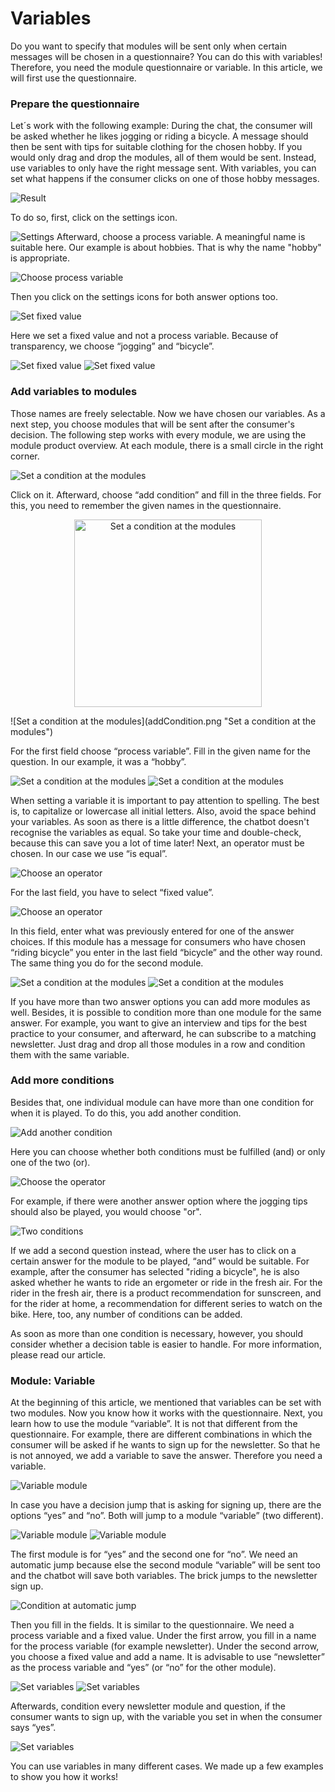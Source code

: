 # Variables

Do you want to specify that modules will be sent only when certain messages will be chosen in a questionnaire? You can do this with variables!
Therefore, you need the module questionnaire or variable. In this article, we will first use the questionnaire. 

### Prepare the questionnaire

Let´s work with the following example: During the chat, the consumer will be asked whether he likes jogging or riding a bicycle. 
A message should then be sent with tips for suitable clothing for the chosen hobby. If you would only drag and drop the modules, 
all of them would be sent. Instead, use variables to only have the right message sent. With variables, you can set what happens if the consumer clicks on one of those hobby messages.

![Result](firstScreenshot.png "Result")


To do so, first, click on the settings icon.

![Settings](settings.png "Settings")
Afterward, choose a process variable. A meaningful name is suitable here. Our example is about hobbies. That is why the name "hobby" is appropriate.

![Choose process variable](processVariable.png "Choose process variable")

Then you click on the settings icons for both answer options too. 

![Set fixed value](answerOptions.png "Set fixed value")

Here we set a fixed value and not a process variable. Because of transparency, we choose “jogging” and “bicycle”. 

![Set fixed value](fixedValue1.png "Set fixed value")
![Set fixed value](fixedValue2.png "Set fixed value")


### Add variables to modules
Those names are freely selectable. Now we have chosen our variables. As a next step, you choose modules that will be sent after the consumer's decision.
The following step works with every module, we are using the module product overview. At each module, there is a small circle in the right corner. 

![Set a condition at the modules](conditionModule.png "Set a condition at the modules")

Click on it. Afterward, choose “add condition” and fill in the three fields. For this, you need to remember the given names in the questionnaire.

<p align="center">
  <img src="addCondition.png" alt="Set a condition at the modules" title="Set a condition at the modules" width="300"/>
</p>
![Set a condition at the modules](addCondition.png "Set a condition at the modules")

For the first field choose “process variable”. Fill in the given name for the question. In our example, it was a “hobby”. 

![Set a condition at the modules](setCondition3.png "Set a condition at the modules")
![Set a condition at the modules](setCondition4.png "Set a condition at the modules")

When setting a variable it is important to pay attention to spelling. The best is, to capitalize or lowercase all initial letters. Also, avoid the space 
behind your variables. As soon as there is a little difference, the chatbot doesn't recognise the variables as equal. So take your time and double-check, because this can save you a lot of time later!
Next, an operator must be chosen. In our case we use “is equal”.

![Choose an operator](operator.png "Choose an operator")

For the last field, you have to select “fixed value”.

![Choose an operator](setFixedValue.png "Choose an operator")

In this field, enter what was previously entered for one of the answer choices. If this module has a message for consumers who have chosen “riding bicycle” you enter in the last field “bicycle” and the other way round. The same thing you do for the second module. 

![Set a condition at the modules](setCondition3.png "Set a condition at the modules")
![Set a condition at the modules](setCondition4.png "Set a condition at the modules")

If you have more than two answer options you can add more modules as well. Besides, it is possible to condition more than one module for 
the same answer. 
For example, you want to give an interview and tips for the best practice to your consumer, and afterward, he can subscribe to a matching newsletter. 
Just drag and drop all those modules in a row and condition them with the same variable.

### Add more conditions

Besides that, one individual module can have more than one condition for when it is played. To do this, you add another condition.

![Add another condition](moreCondition.png "Add another condition")

Here you can choose whether both conditions must be fulfilled (and) or only one of the two (or). 

![Choose the operator](operator1.png "Choose the operator")

For example, if there were another answer option where the jogging tips should also be played, you would choose "or".

![Two conditions](doubleCondition.png "Two conditions")

If we add a second question instead, where the user has to click on a certain answer for the module to be played, “and” would be suitable.
For example, after the consumer has selected "riding a bicycle", he is also asked whether he wants to ride an ergometer or ride in the fresh air. For 
the rider in the fresh air, there is a product recommendation for sunscreen, and for the rider at home, a recommendation for different series to watch 
on the bike. Here, too, any number of conditions can be added. 

As soon as more than one condition is necessary, however, you should consider whether a decision table is easier to handle.
For more information, please read our article.

### Module: Variable

At the beginning of this article, we mentioned that variables can be set with two modules. Now you know how it works with the questionnaire. Next, you learn how to use the module “variable”. It is not that different from the questionnaire. For example, there are different combinations in which the consumer will be asked if he wants to sign up for the newsletter. So that he is not annoyed, we add a variable to save the answer. Therefore you need a variable. 

![Variable module](variableModule.png "Variable module")

In case you have a decision jump that is asking for signing up, there are the options “yes” and “no”. Both will jump to a module “variable” (two different). 

![Variable module](variableInChat.png "Variable module")
![Variable module](setVariableModules.png "Variable module")

The first module is for “yes” and the second one for “no”. We need an automatic jump because else the second module “variable” will be sent too and the chatbot will save both variables. The brick jumps to the newsletter sign up.

![Condition at automatic jump](automaticJump.png "Condition at automatic jump")

 Then you fill in the fields. It is similar to the questionnaire. We need a process variable and a fixed value. Under the first arrow, you fill in a name for the process variable (for example newsletter). Under the second arrow, you choose a fixed value and add a name. It is advisable to use “newsletter” as the process variable and “yes” (or “no” for the other module).

![Set variables](setUpVariable1.png "Set variables")
![Set variables](setUpVariable2.png "Set variables")

Afterwards, condition every newsletter module and question, if the consumer wants to sign up, with the variable you set in when the consumer says “yes”. 

![Set variables](setUpVariable3.png "Set variables")

You can use variables in many different cases. We made up a few examples to show you how it works!
